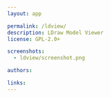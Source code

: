 ```yaml
---
layout: app

permalink: /ldview/
description: LDraw Model Viewer
license: GPL-2.0+

screenshots:
  - ldview/screenshot.png

authors:

links:
---
```

